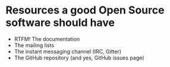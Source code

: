 # Resources a good Open Source software should have

* RTFM! The documentation
* The mailing lists
* The instant messaging channel (IRC, Gitter)
* The GitHub repository (and yes, GitHub issues page)
